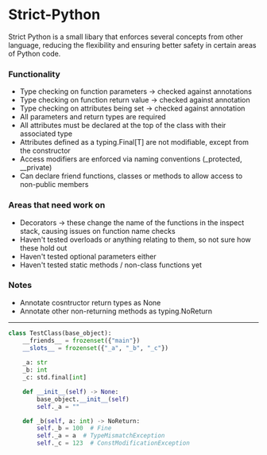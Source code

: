 # Strict-Python
Strict Python is a small libary that enforces several concepts from other language, reducing the flexibility and ensuring better safety in certain areas of Python code.

### Functionality
- Type checking on function parameters -> checked against annotations
- Type checking on function return value -> checked against annotation
- Type checking on attributes being set -> checked against annotation
- All parameters and return types are required
- All attributes must be declared at the top of the class with their associated type
- Attributes defined as a typing.Final[T] are not modifiable, except from the constructor
- Access modifiers are enforced via naming conventions (\_protected, \_\_private)
- Can declare friend functions, classes or methods to allow access to non-public members

### Areas that need work on
- Decorators -> these change the name of the functions in the inspect stack, causing issues on function name checks
- Haven't tested overloads or anything relating to them, so not sure how these hold out
- Haven't tested optional parameters either
- Haven't tested static methods / non-class functions yet

### Notes
- Annotate cosntructor return types as None
- Annotate other non-returning methods as typing.NoReturn
---


```python
class TestClass(base_object):
    __friends__ = frozenset({"main"})
    __slots__ = frozenset({"_a", "_b", "_c"})
    
    _a: str
    _b: int
    _c: std.final[int]

    def __init__(self) -> None:
        base_object.__init__(self)
        self._a = ""

    def _b(self, a: int) -> NoReturn:
        self._b = 100  # Fine
        self._a = a  # TypeMismatchException
        self._c = 123  # ConstModificationException
```
